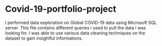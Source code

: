 # Covid-19-portfolio-project
I performed data exploration on Global COVID-19 data using Microsoft SQL server.
This file contains different queries i used to pull the data i was looking for.  I was able to use various data cleaning techniques on the dataset to gain insightful informations.

